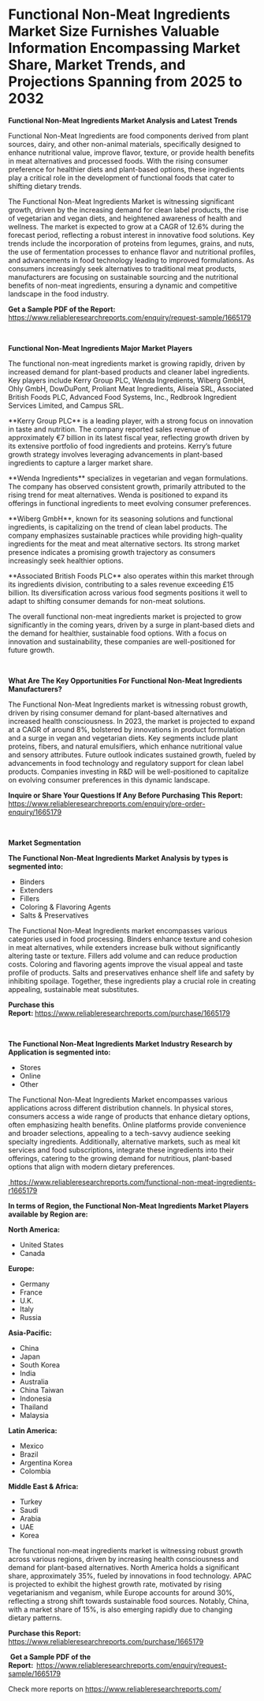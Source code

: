 <p><h1>Functional Non-Meat Ingredients Market Size Furnishes Valuable Information Encompassing Market Share, Market Trends, and Projections Spanning from 2025 to 2032</h1></p><p><strong>Functional Non-Meat Ingredients Market Analysis and Latest Trends</strong></p>
<p><p>Functional Non-Meat Ingredients are food components derived from plant sources, dairy, and other non-animal materials, specifically designed to enhance nutritional value, improve flavor, texture, or provide health benefits in meat alternatives and processed foods. With the rising consumer preference for healthier diets and plant-based options, these ingredients play a critical role in the development of functional foods that cater to shifting dietary trends. </p><p>The Functional Non-Meat Ingredients Market is witnessing significant growth, driven by the increasing demand for clean label products, the rise of vegetarian and vegan diets, and heightened awareness of health and wellness. The market is expected to grow at a CAGR of 12.6% during the forecast period, reflecting a robust interest in innovative food solutions. Key trends include the incorporation of proteins from legumes, grains, and nuts, the use of fermentation processes to enhance flavor and nutritional profiles, and advancements in food technology leading to improved formulations. As consumers increasingly seek alternatives to traditional meat products, manufacturers are focusing on sustainable sourcing and the nutritional benefits of non-meat ingredients, ensuring a dynamic and competitive landscape in the food industry.</p></p>
<p><strong>Get a Sample PDF of the Report:&nbsp;</strong> <a href="https://www.reliableresearchreports.com/enquiry/request-sample/1665179?utm_campaign=2891&utm_medium=2&utm_source=Github&utm_content=ia&utm_term=27022025&utm_id=functional-non-meat-ingredients">https://www.reliableresearchreports.com/enquiry/request-sample/1665179</a></p>
<p>&nbsp;</p>
<p><strong>Functional Non-Meat Ingredients Major Market Players</strong></p>
<p><p>The functional non-meat ingredients market is growing rapidly, driven by increased demand for plant-based products and cleaner label ingredients. Key players include Kerry Group PLC, Wenda Ingredients, Wiberg GmbH, Ohly GmbH, DowDuPont, Proliant Meat Ingredients, Aliseia SRL, Associated British Foods PLC, Advanced Food Systems, Inc., Redbrook Ingredient Services Limited, and Campus SRL.</p><p>**Kerry Group PLC** is a leading player, with a strong focus on innovation in taste and nutrition. The company reported sales revenue of approximately €7 billion in its latest fiscal year, reflecting growth driven by its extensive portfolio of food ingredients and proteins. Kerry’s future growth strategy involves leveraging advancements in plant-based ingredients to capture a larger market share.</p><p>**Wenda Ingredients** specializes in vegetarian and vegan formulations. The company has observed consistent growth, primarily attributed to the rising trend for meat alternatives. Wenda is positioned to expand its offerings in functional ingredients to meet evolving consumer preferences.</p><p>**Wiberg GmbH**, known for its seasoning solutions and functional ingredients, is capitalizing on the trend of clean label products. The company emphasizes sustainable practices while providing high-quality ingredients for the meat and meat alternative sectors. Its strong market presence indicates a promising growth trajectory as consumers increasingly seek healthier options.</p><p>**Associated British Foods PLC** also operates within this market through its ingredients division, contributing to a sales revenue exceeding £15 billion. Its diversification across various food segments positions it well to adapt to shifting consumer demands for non-meat solutions.</p><p>The overall functional non-meat ingredients market is projected to grow significantly in the coming years, driven by a surge in plant-based diets and the demand for healthier, sustainable food options. With a focus on innovation and sustainability, these companies are well-positioned for future growth.</p></p>
<p>&nbsp;</p>
<p><strong>What Are The Key Opportunities For Functional Non-Meat Ingredients Manufacturers?</strong></p>
<p><p>The Functional Non-Meat Ingredients market is witnessing robust growth, driven by rising consumer demand for plant-based alternatives and increased health consciousness. In 2023, the market is projected to expand at a CAGR of around 8%, bolstered by innovations in product formulation and a surge in vegan and vegetarian diets. Key segments include plant proteins, fibers, and natural emulsifiers, which enhance nutritional value and sensory attributes. Future outlook indicates sustained growth, fueled by advancements in food technology and regulatory support for clean label products. Companies investing in R&D will be well-positioned to capitalize on evolving consumer preferences in this dynamic landscape.</p></p>
<p><strong>Inquire or Share Your Questions If Any Before Purchasing This Report:</strong> <a href="https://www.reliableresearchreports.com/enquiry/pre-order-enquiry/1665179?utm_campaign=2891&utm_medium=2&utm_source=Github&utm_content=ia&utm_term=27022025&utm_id=functional-non-meat-ingredients">https://www.reliableresearchreports.com/enquiry/pre-order-enquiry/1665179</a></p>
<p>&nbsp;</p>
<p><strong>Market Segmentation</strong></p>
<p><strong>The Functional Non-Meat Ingredients Market Analysis by types is segmented into:</strong></p>
<p><ul><li>Binders</li><li>Extenders</li><li>Fillers</li><li>Coloring & Flavoring Agents</li><li>Salts & Preservatives</li></ul></p>
<p><p>The Functional Non-Meat Ingredients market encompasses various categories used in food processing. Binders enhance texture and cohesion in meat alternatives, while extenders increase bulk without significantly altering taste or texture. Fillers add volume and can reduce production costs. Coloring and flavoring agents improve the visual appeal and taste profile of products. Salts and preservatives enhance shelf life and safety by inhibiting spoilage. Together, these ingredients play a crucial role in creating appealing, sustainable meat substitutes.</p></p>
<p><strong>Purchase this Report:&nbsp;</strong><a href="https://www.reliableresearchreports.com/purchase/1665179?utm_campaign=2891&utm_medium=2&utm_source=Github&utm_content=ia&utm_term=27022025&utm_id=functional-non-meat-ingredients">https://www.reliableresearchreports.com/purchase/1665179</a></p>
<p>&nbsp;</p>
<p><strong>The Functional Non-Meat Ingredients Market Industry Research by Application is segmented into:</strong></p>
<p><ul><li>Stores</li><li>Online</li><li>Other</li></ul></p>
<p><p>The Functional Non-Meat Ingredients Market encompasses various applications across different distribution channels. In physical stores, consumers access a wide range of products that enhance dietary options, often emphasizing health benefits. Online platforms provide convenience and broader selections, appealing to a tech-savvy audience seeking specialty ingredients. Additionally, alternative markets, such as meal kit services and food subscriptions, integrate these ingredients into their offerings, catering to the growing demand for nutritious, plant-based options that align with modern dietary preferences.</p></p>
<p><a href="https://www.reliableresearchreports.com/functional-non-meat-ingredients-r1665179?utm_campaign=2891&utm_medium=2&utm_source=Github&utm_content=ia&utm_term=27022025&utm_id=functional-non-meat-ingredients">&nbsp;https://www.reliableresearchreports.com/functional-non-meat-ingredients-r1665179</a></p>
<p><strong>In terms of Region, the Functional Non-Meat Ingredients Market Players available by Region are:</strong></p>
<p>
    <p> <strong> North America: </strong>
        <ul>
            <li>United States</li>
            <li>Canada</li>
        </ul>
        </p> 
    <p> <strong> Europe: </strong>
        <ul>
            <li>Germany</li>
            <li>France</li>
            <li>U.K.</li>
            <li>Italy</li>
            <li>Russia</li>
        </ul>
        </p> 
    <p> <strong> Asia-Pacific: </strong>
        <ul>
            <li>China</li>
            <li>Japan</li>
            <li>South Korea</li>
            <li>India</li>
            <li>Australia</li>
            <li>China Taiwan</li>
            <li>Indonesia</li>
            <li>Thailand</li>
            <li>Malaysia</li>
        </ul>
        </p> 
    <p> <strong> Latin America: </strong>
        <ul>
            <li>Mexico</li>
            <li>Brazil</li>
            <li>Argentina Korea</li>
            <li>Colombia</li>
        </ul>
        </p> 
    <p> <strong> Middle East & Africa: </strong>
        <ul>
            <li>Turkey</li>
            <li>Saudi</li>
            <li>Arabia</li>
            <li>UAE</li>
            <li>Korea</li>
        </ul>
    </p>
    </p>
<p><p>The functional non-meat ingredients market is witnessing robust growth across various regions, driven by increasing health consciousness and demand for plant-based alternatives. North America holds a significant share, approximately 35%, fueled by innovations in food technology. APAC is projected to exhibit the highest growth rate, motivated by rising vegetarianism and veganism, while Europe accounts for around 30%, reflecting a strong shift towards sustainable food sources. Notably, China, with a market share of 15%, is also emerging rapidly due to changing dietary patterns.</p></p>
<p><strong>Purchase this Report: </strong><a href="https://www.reliableresearchreports.com/purchase/1665179?utm_campaign=2891&utm_medium=2&utm_source=Github&utm_content=ia&utm_term=27022025&utm_id=functional-non-meat-ingredients">https://www.reliableresearchreports.com/purchase/1665179</a></p>
<p>&nbsp;<strong>Get a Sample PDF of the Report:&nbsp;&nbsp;</strong><a href="https://www.reliableresearchreports.com/enquiry/request-sample/1665179?utm_campaign=2891&utm_medium=2&utm_source=Github&utm_content=ia&utm_term=27022025&utm_id=functional-non-meat-ingredients">https://www.reliableresearchreports.com/enquiry/request-sample/1665179</a></p>
<p><strong></strong></p>
<p>Check more reports on <a href="https://www.reliableresearchreports.com/?utm_campaign=2891&utm_medium=2&utm_source=Github&utm_content=ia&utm_term=27022025&utm_id=functional-non-meat-ingredients">https://www.reliableresearchreports.com/</a></p>